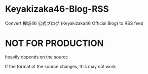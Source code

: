 # Keyakizaka46-Blog-RSS
Convert 欅坂46 公式ブログ (Keyakizaka46 Official Blog) to RSS feed
# NOT FOR PRODUCTION
heavily depends on the source

If the format of the source changes, this may not work

